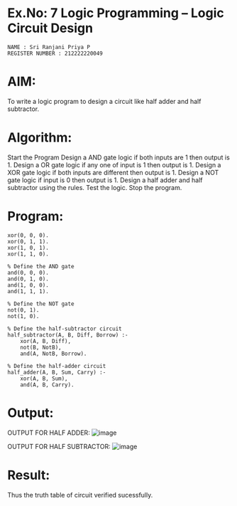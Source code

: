 # Ex.No: 7 Logic Programming – Logic Circuit Design
```
NAME : Sri Ranjani Priya P
REGISTER NUMBER : 212222220049
```

# AIM:
To write a logic program to design a circuit like half adder and half subtractor.

# Algorithm:
Start the Program
Design a AND gate logic if both inputs are 1 then output is 1.
Design a OR gate logic if any one of input is 1 then output is 1.
Design a XOR gate logic if both inputs are different then output is 1.
Design a NOT gate logic if input is 0 then output is 1.
Design a half adder and half subtractor using the rules.
Test the logic.
Stop the program.

# Program:
```% Define the XOR gate
xor(0, 0, 0).
xor(0, 1, 1).
xor(1, 0, 1).
xor(1, 1, 0).

% Define the AND gate
and(0, 0, 0).
and(0, 1, 0).
and(1, 0, 0).
and(1, 1, 1).

% Define the NOT gate
not(0, 1).
not(1, 0).

% Define the half-subtractor circuit
half_subtractor(A, B, Diff, Borrow) :-
    xor(A, B, Diff),
    not(B, NotB),
    and(A, NotB, Borrow).

% Define the half-adder circuit
half_adder(A, B, Sum, Carry) :-
    xor(A, B, Sum),
    and(A, B, Carry).
```
# Output:
OUTPUT FOR HALF ADDER:
![image](https://github.com/user-attachments/assets/ed14c129-3c4e-4d06-8aba-55392369e7a4)

OUTPUT FOR HALF SUBTRACTOR:
![image](https://github.com/user-attachments/assets/76ad126c-f443-4654-8a40-1382fa0ea824)


# Result:
Thus the truth table of circuit verified sucessfully.
